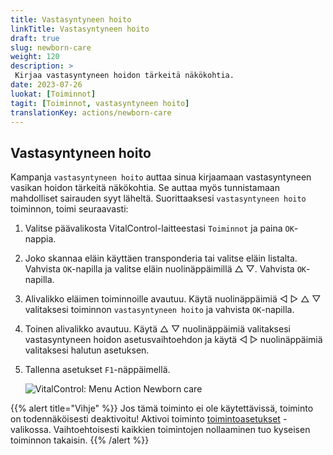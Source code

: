 ```yaml
---
title: Vastasyntyneen hoito
linkTitle: Vastasyntyneen hoito
draft: true
slug: newborn-care
weight: 120
description: >
 Kirjaa vastasyntyneen hoidon tärkeitä näkökohtia.
date: 2023-07-26
luokat: [Toiminnot]
tagit: [Toiminnot, vastasyntyneen hoito]
translationKey: actions/newborn-care
---
```


## Vastasyntyneen hoito

Kampanja `vastasyntyneen hoito` auttaa sinua kirjaamaan vastasyntyneen vasikan hoidon tärkeitä näkökohtia. Se auttaa myös tunnistamaan mahdolliset sairauden syyt
läheltä. Suorittaaksesi `vastasyntyneen hoito` toiminnon, toimi seuraavasti:

1. Valitse päävalikosta VitalControl-laitteestasi `Toiminnot` ja paina `OK`-nappia.

2. Joko skannaa eläin käyttäen transponderia tai valitse eläin listalta. Vahvista `OK`-napilla ja valitse eläin nuolinäppäimillä △ ▽. Vahvista `OK`-napilla.

3. Alivalikko eläimen toiminnoille avautuu. Käytä nuolinäppäimiä ◁ ▷ △ ▽ valitaksesi toiminnon `vastasyntyneen hoito` ja vahvista `OK`-napilla.

4. Toinen alivalikko avautuu. Käytä △ ▽ nuolinäppäimiä valitaksesi vastasyntyneen hoidon asetusvaihtoehdon ja käytä ◁ ▷ nuolinäppäimiä valitaksesi halutun asetuksen.

5. Tallenna asetukset `F1`-näppäimellä.

    ![VitalControl: Menu Action Newborn care](../images/newborncare.png "Vastasyntyneen hoito")

{{% alert title="Vihje" %}}
Jos tämä toiminto ei ole käytettävissä, toiminto on todennäköisesti deaktivoitu! Aktivoi toiminto [toimintoasetukset](../setting/) -valikossa. Vaihtoehtoisesti kaikkien toimintojen nollaaminen tuo kyseisen toiminnon takaisin.
{{% /alert %}}
